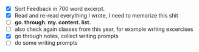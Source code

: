 - [x] Sort Feedback in 700 word excerpt.
- [x] Read and re-read everything I wrote, I need to memorize this shit
- [ ] **go. through. my. content. list.**
- [ ] also check again classes from this year, for example writing excercises
- [x] go through notes, collect writing prompts
- [ ] do some writing prompts